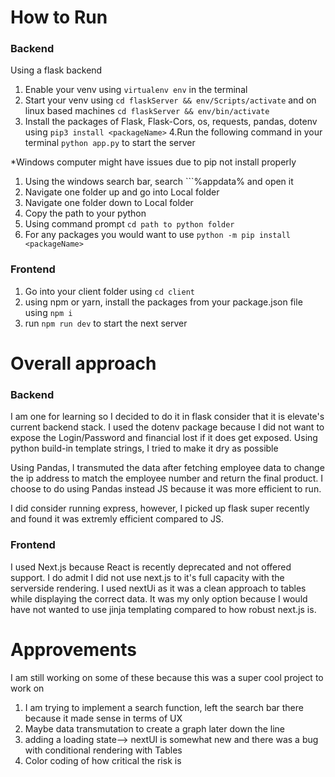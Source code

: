 How to Run
=============================

### Backend

Using a flask backend
1. Enable your venv using ```virtualenv env``` in the terminal
2. Start your venv using ```cd flaskServer && env/Scripts/activate``` and on linux based machines ```cd flaskServer && env/bin/activate```
3. Install the packages of Flask, Flask-Cors, os, requests, pandas, dotenv using ```pip3 install <packageName>```
4.Run the following command in your terminal ```python app.py``` to start the server

*Windows computer might have issues due to pip not install properly
1. Using the windows search bar, search ```%appdata% and open it
2. Navigate one folder up and go into Local folder
3. Navigate one folder down to Local folder
4. Copy the path to your python
5. Using command prompt ```cd path to python folder```
6. For any packages you would want to use ```python -m pip install <packageName>```

### Frontend
1. Go into your client folder using ```cd client```
2. using npm or yarn, install the packages from your package.json file using ```npm i```
3. run ```npm run dev``` to start the next server

Overall approach
=============================
### Backend
I am one for learning so I decided to do it in flask consider that it is elevate's current backend stack. I used the dotenv package because I did not want to expose the Login/Password and financial lost if it does get exposed. Using python build-in template strings, I tried to make it dry as possible

Using Pandas, I transmuted the data after fetching employee data to change the ip address to match the employee number and return the final product. I choose to do using Pandas instead JS because it was more efficient to run.

I did consider running express, however, I picked up flask super recently and found it was extremly efficient compared to JS. 

### Frontend

I used Next.js because React is recently deprecated and not offered support. I do admit I did not use next.js to it's full capacity with the serverside rendering. I used nextUi as it was a clean approach to tables while displaying the correct data. It was my only option because I would have not wanted to use jinja templating compared to how robust next.js is.

Approvements
=============================
I am still working on some of these because this was a super cool project to work on

1. I am trying to implement a search function, left the search bar there because it made sense in terms of UX
2. Maybe data transmutation to create a graph later down the line 
3. adding a loading state--> nextUI is somewhat new and there was a bug with conditional rendering with Tables
4.  Color coding of how critical the risk is





